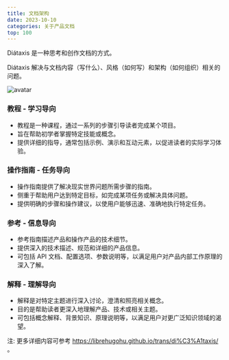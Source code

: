 ```yaml
---
title: 文档架构
date: 2023-10-10
categories: 关于产品文档
top: 100
---
```


Diátaxis 是一种思考和创作文档的方式。

Diátaxis 解决与文档内容（写什么）、风格（如何写）和架构（如何组织）相关的问题。

![avatar](/images/manual-structure.png.png)

### 教程 - 学习导向
   - 教程是一种课程，通过一系列的步骤引导读者完成某个项目。
   - 旨在帮助初学者掌握特定技能或概念。
   - 提供详细的指导，通常包括示例、演示和互动元素，以促进读者的实际学习体验。

###  操作指南 - 任务导向
   - 操作指南提供了解决现实世界问题所需步骤的指南。
   - 侧重于帮助用户达到特定目标，如完成某项任务或解决具体问题。
   - 提供明确的步骤和操作建议，以使用户能够迅速、准确地执行特定任务。

### 参考 - 信息导向
   - 参考指南描述产品和操作产品的技术细节。
   - 提供深入的技术描述、规范和详细的产品信息。
   - 可包括 API 文档、配置选项、参数说明等，以满足用户对产品内部工作原理的深入了解。

### 解释 - 理解导向
   - 解释是对特定主题进行深入讨论，澄清和照亮相关概念。
   - 目的是帮助读者更深入地理解产品、技术或相关主题。
   - 可包括概念解释、背景知识、原理说明等，以满足用户对更广泛知识领域的渴望。

注: 更多详细内容可参考 https://librehugohu.github.io/trans/di%C3%A1taxis/ 。
